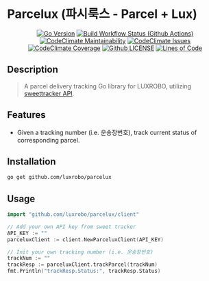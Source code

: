 # Parcelux (파시룩스 - Parcel + Lux)

<div align="center">

[![Go Version](https://img.shields.io/github/go-mod/go-version/luxrobo/luxpay)](https://github.com/LUXROBO/parcelux)
[![Build Workflow Status (Github Actions)](https://img.shields.io/github/workflow/status/LUXROBO/parcelux/Go)](https://github.com/LUXROBO/parcelux/actions)
[![CodeClimate Maintainability](https://img.shields.io/codeclimate/maintainability/LUXROBO/parcelux)](https://github.com/LUXROBO/parcelux/tree/main)
[![CodeClimate Issues](https://img.shields.io/codeclimate/issues/LUXROBO/parcelux)](https://github.com/LUXROBO/parcelux/tree/main)
[![CodeClimate Coverage](https://img.shields.io/codeclimate/coverage/LUXROBO/parcelux)](https://github.com/LUXROBO/parcelux/tree/main/test)
[![Github LICENSE](https://img.shields.io/github/license/LUXROBO/parcelux)](https://github.com/LUXROBO/parcelux/blob/main/LICENSE)
[![Lines of Code](https://img.shields.io/tokei/lines/github/LUXROBO/parcelux)](https://github.com/LUXROBO/parcelux/tree/main/src)

</div>

## Description
> A parcel delivery tracking Go library for LUXROBO, utilizing [sweettracker API](https://tracking.sweettracker.co.kr/).

## Features
- Given a tracking number (i.e. 운송장번호), track current status of corresponding parcel.

## Installation
```bash
go get github.com/luxrobo/parcelux
```

## Usage
```go
import "github.com/luxrobo/parcelux/client"

// Add your own API key from sweet tracker
API_KEY := ""
parceluxClient := client.NewParceluxClient(API_KEY)

// Init your own tracking number (i.e. 운송장번호)
trackNum := ""
trackResp := parceluxClient.trackParcel(trackNum)
fmt.Println("trackResp.Status:", trackResp.Status)
```
